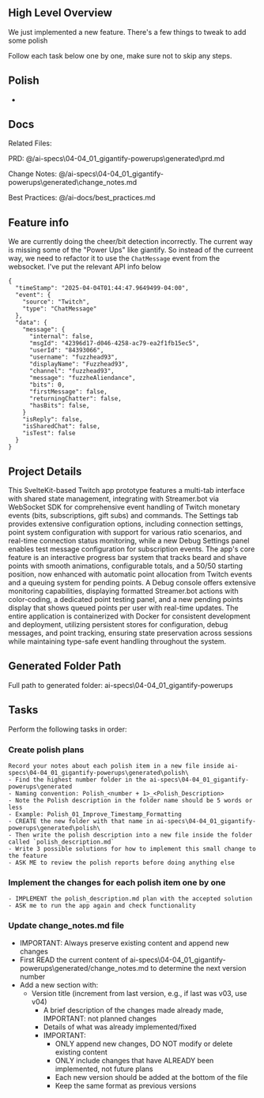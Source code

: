 ## High Level Overview
 We just implemented a new feature. There's a few things to tweak to add some polish

  Follow each task below one by one, make sure not to skip any steps.

## Polish

- 

## Docs

Related Files: 

PRD: @/ai-specs\04-04_01_gigantify-powerups\generated\prd.md

Change Notes: @/ai-specs\04-04_01_gigantify-powerups\generated\change_notes.md

Best Practices: @/ai-docs/best_practices.md 

## Feature info

We are currently doing the cheer/bit detection incorrectly. The current way is missing some of the "Power Ups" like giantify. So instead of the curreent way, we need to refactor it to use the `ChatMessage` event from the websocket. I've put the relevant API info below

```
{
  "timeStamp": "2025-04-04T01:44:47.9649499-04:00",
  "event": {
    "source": "Twitch",
    "type": "ChatMessage"
  },
  "data": {
    "message": {
      "internal": false,
      "msgId": "42396d17-d046-4258-ac79-ea2f1fb15ec5",
      "userId": "84393066",
      "username": "fuzzhead93",
      "displayName": "Fuzzhead93",
      "channel": "fuzzhead93",
      "message": "fuzzheAliendance",
      "bits": 0,
      "firstMessage": false,
      "returningChatter": false,
      "hasBits": false,
	}
    "isReply": false,
    "isSharedChat": false,
    "isTest": false
  }
}
```

 
## Project Details

This SvelteKit-based Twitch app prototype features a multi-tab interface with shared state management, integrating with Streamer.bot via WebSocket SDK for comprehensive event handling of Twitch monetary events (bits, subscriptions, gift subs) and commands. The Settings tab provides extensive configuration options, including connection settings, point system configuration with support for various ratio scenarios, and real-time connection status monitoring, while a new Debug Settings panel enables test message configuration for subscription events. The app's core feature is an interactive progress bar system that tracks beard and shave points with smooth animations, configurable totals, and a 50/50 starting position, now enhanced with automatic point allocation from Twitch events and a queuing system for pending points. A Debug console offers extensive monitoring capabilities, displaying formatted Streamer.bot actions with color-coding, a dedicated point testing panel, and a new pending points display that shows queued points per user with real-time updates. The entire application is containerized with Docker for consistent development and deployment, utilizing persistent stores for configuration, debug messages, and point tracking, ensuring state preservation across sessions while maintaining type-safe event handling throughout the system. 

## Generated Folder Path

Full path to generated folder: ai-specs\04-04_01_gigantify-powerups

## Tasks
Perform the following tasks in order:

### Create polish plans
```
Record your notes about each polish item in a new file inside ai-specs\04-04_01_gigantify-powerups\generated\polish\ 
- Find the highest number folder in the ai-specs\04-04_01_gigantify-powerups\generated
- Naming convention: Polish_<number + 1>_<Polish_Description>
- Note the Polish description in the folder name should be 5 words or less
- Example: Polish_01_Improve_Timestamp_Formatting
- CREATE the new folder with that name in ai-specs\04-04_01_gigantify-powerups\generated\polish\
- Then write the polish description into a new file inside the folder called `polish_description.md`
- Write 3 possible solutions for how to implement this small change to the feature
- ASK ME to review the polish reports before doing anything else
```

### Implement the changes for each polish item one by one
```
- IMPLEMENT the polish_description.md plan with the accepted solution
- ASK me to run the app again and check functionality
```

### Update change_notes.md file
- IMPORTANT: Always preserve existing content and append new changes
- First READ the current content of ai-specs\04-04_01_gigantify-powerups\generated/change_notes.md to determine the next version number
- Add a new section with:
  - Version title (increment from last version, e.g., if last was v03, use v04)
    - A brief description of the changes made already made, IMPORTANT: not planned changes
    - Details of what was already implemented/fixed
    - IMPORTANT:
      - ONLY append new changes, DO NOT modify or delete existing content
      - ONLY include changes that have ALREADY been implemented, not future plans
      - Each new version should be added at the bottom of the file
      - Keep the same format as previous versions
